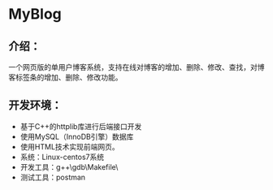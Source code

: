 #  MyBlog
##  介绍：
  一个网页版的单用户博客系统，支持在线对博客的增加、删除、修改、查找，对博客标签条的增加、删除、修改功能。
##  开发环境：
  - 基于C++的httplib库进行后端接口开发
  - 使用MySQL（InnoDB引擎）数据库
  - 使用HTML技术实现前端网页。
  - 系统：Linux-centos7系统
  - 开发工具：g++\gdb\Makefile\
  - 测试工具：postman

